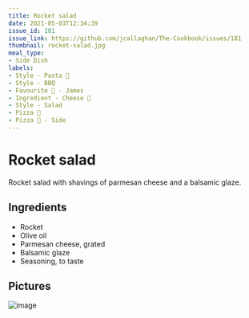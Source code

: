 ```yaml
---
title: Rocket salad
date: 2021-05-03T12:34:39
issue_id: 181
issue_link: https://github.com/jcallaghan/The-Cookbook/issues/181
thumbnail: rocket-salad.jpg
meal_type:
- Side Dish
labels:
- Style - Pasta 🍝
- Style - BBQ
- Favourite 🥰 - James
- Ingredient - Cheese 🧀
- Style - Salad
- Pizza 🍕
- Pizza 🍕 - Side
---
```


# Rocket salad

Rocket salad with shavings of parmesan cheese and a balsamic glaze.

## Ingredients

- Rocket
- Olive oil
- Parmesan cheese, grated
- Balsamic glaze
- Seasoning, to taste

## Pictures

![image](https://user-images.githubusercontent.com/7449908/116876263-17969500-ac14-11eb-8deb-3d78d19c5914.png)

